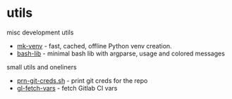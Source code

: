 # utils

misc development utils

- [mk-venv](mk-venv/README.md) - fast, cached, offline Python venv creation.
- [bash-lib](bash-lib/README.md) - minimal bash lib with argparse, usage and colored
  messages

small utils and oneliners
 - [prn-git-creds.sh](misc/prn-git-creds.sh) - print git creds for the repo
 - [gl-fetch-vars](misc/prn-git-creds.sh) - fetch Gitlab CI vars

